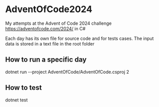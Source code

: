 # AdventOfCode2024

My attempts at the Advent of Code 2024 challenge https://adventofcode.com/2024/ in C#

Each day has its own file for source code and for tests cases. The input data is stored in a text file in the root folder

## How to run a specific day
dotnet run --project AdventOfCode/AdventOfCode.csproj 2

## How to test
dotnet test
